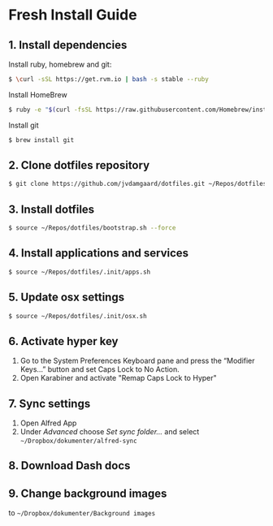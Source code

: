 # Fresh Install Guide

## 1. Install dependencies

Install ruby, homebrew and git:

```bash
$ \curl -sSL https://get.rvm.io | bash -s stable --ruby
```

Install HomeBrew

```bash
$ ruby -e "$(curl -fsSL https://raw.githubusercontent.com/Homebrew/install/master/install)"
```

Install git

```bash
$ brew install git
```

## 2. Clone dotfiles repository

```bash
$ git clone https://github.com/jvdamgaard/dotfiles.git ~/Repos/dotfiles
```

## 3. Install dotfiles

```bash
$ source ~/Repos/dotfiles/bootstrap.sh --force
```

## 4. Install applications and services

```bash
$ source ~/Repos/dotfiles/.init/apps.sh
```

## 5. Update osx settings

```bash
$ source ~/Repos/dotfiles/.init/osx.sh
```

## 6. Activate hyper key

1. Go to the System Preferences Keyboard pane and press the “Modifier Keys…” button and set Caps Lock to No Action.
2. Open Karabiner and activate "Remap Caps Lock to Hyper"

## 7. Sync settings

1. Open Alfred App
2. Under _Advanced_ choose _Set sync folder..._ and select `~/Dropbox/dokumenter/alfred-sync`

## 8. Download Dash docs

## 9. Change background images

to `~/Dropbox/dokumenter/Background images`
